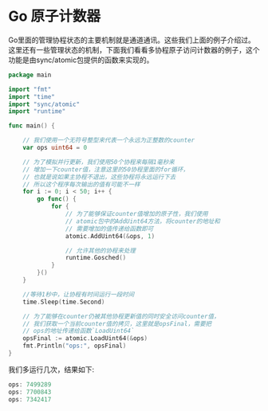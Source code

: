 # Go 原子计数器
Go里面的管理协程状态的主要机制就是通道通讯。这些我们上面的例子介绍过。这里还有一些管理状态的机制，下面我们看看多协程原子访问计数器的例子，这个功能是由sync/atomic包提供的函数来实现的。
```go
package main

import "fmt"
import "time"
import "sync/atomic"
import "runtime"

func main() {

	// 我们使用一个无符号整型来代表一个永远为正整数的counter
	var ops uint64 = 0

	// 为了模拟并行更新，我们使用50个协程来每隔1毫秒来
	// 增加一下counter值，注意这里的50协程里面的for循环，
	// 也就是说如果主协程不退出，这些协程将永远运行下去
	// 所以这个程序每次输出的值有可能不一样
	for i := 0; i < 50; i++ {
		go func() {
			for {
				// 为了能够保证counter值增加的原子性，我们使用
				// atomic包中的AddUint64方法，将counter的地址和
				// 需要增加的值传递给函数即可
				atomic.AddUint64(&ops, 1)

				// 允许其他的协程来处理
				runtime.Gosched()
			}
		}()
	}

	//等待1秒中，让协程有时间运行一段时间
	time.Sleep(time.Second)

	// 为了能够在counter仍被其他协程更新值的同时安全访问counter值，
	// 我们获取一个当前counter值的拷贝，这里就是opsFinal，需要把
	// ops的地址传递给函数`LoadUint64`
	opsFinal := atomic.LoadUint64(&ops)
	fmt.Println("ops:", opsFinal)
}
```
我们多运行几次，结果如下:
```go
ops: 7499289
ops: 7700843
ops: 7342417
```